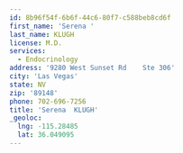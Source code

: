 ```yaml
---
id: 8b96f54f-6b6f-44c6-80f7-c588beb8cd6f
first_name: 'Serena '
last_name: KLUGH
license: M.D.
services:
  - Endocrinology
address: '9280 West Sunset Rd    Ste 306'
city: 'Las Vegas'
state: NV
zip: '89148'
phone: 702-696-7256
title: 'Serena  KLUGH'
_geoloc:
  lng: -115.28485
  lat: 36.049095
---
```

